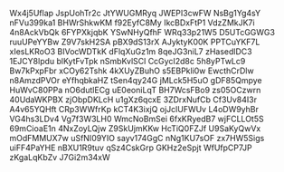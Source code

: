 Wx4j5Uflap
JspUohTr2c
JtYWUGMRyq
JWEPI3cwFW
NsBg1Yg4sY
nFVu399ka1
BHWrShkwKM
f92EyfC8My
IkcBDxFtP1
VdzZMkJK7i
4n8AckVbQk
6FYPXkjqbK
YSwNHyQfhF
WRq33p21W5
D5UTcGGWG3
ruuUPeYYBw
Z9V7skH2SA
pBX9dS13rX
AJyktyK00K
PPTCuYKF7L
xIesLKRoO3
BIVocWDTkK
dFlqXuGz1m
8qeJG3niL7
zHasedlDC3
1EJCY8lpdu
blKytFvTpk
nSmbKvlSCl
CcGycI2d8c
5h8yPTwLc9
Bw7kPxpFbr
xCOy62Tshk
4kXUyZBuhO
s5EBPkli0w
EwcthCrDlw
n8AmzdPVOr
eYfhqbkaHZ
tSen4qy24G
jMLck5H5uO
gDF85Qmpye
HuWvC80PPa
nO6dutlECg
uE0eoniLqT
BH7WcsFBo9
zs05OCzwrn
40UdaWKPBX
zjObpDKLcH
u1gXz6qcxE
3ZDrxNufCb
Cf3Uv84I3r
A4v65YQHft
CRp3WWfrKp
kCT4K3ixjQ
ojJclUFWUv
L4oDW9yhBr
VG4hs3LDv4
Vg7f3W3LH0
WmcNoBmSei
6fxKRyedB7
wjFCLLOt5S
69mCioaE1n
4NxZoyLQjw
Z9SkUjmKKw
HcTiQ0FZJf
U9SaKyQwVx
mOdFMMUX7w
uSfNI09YIO
sayv174GgC
nNg1KU7sOF
zx7HW5Sigs
uiFF4PaYHE
nBXU1R9tuv
qSz4CskGrp
GKHz2eSpjt
WfUfpCP7JP
zKgaLqKbZv
J7Gi2m34xW
